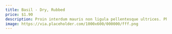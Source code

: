 ```yaml
---
title: Basil - Dry, Rubbed
price: $1.90
description: Proin interdum mauris non ligula pellentesque ultrices. Phasellus id sapien in sapien iaculis congue. Vivamus metus arcu, adipiscing molestie, hendrerit at, vulputate vitae, nisl.
image: https://via.placeholder.com/1000x600/000000/fff.png
---
```

